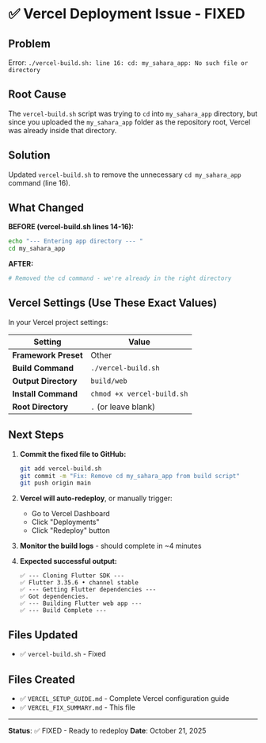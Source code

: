 # ✅ Vercel Deployment Issue - FIXED

## Problem
Error: `./vercel-build.sh: line 16: cd: my_sahara_app: No such file or directory`

## Root Cause
The `vercel-build.sh` script was trying to `cd` into `my_sahara_app` directory, but since you uploaded the `my_sahara_app` folder as the repository root, Vercel was already inside that directory.

## Solution
Updated `vercel-build.sh` to remove the unnecessary `cd my_sahara_app` command (line 16).

## What Changed

**BEFORE (vercel-build.sh lines 14-16):**
```bash
echo "--- Entering app directory --- "
cd my_sahara_app
```

**AFTER:**
```bash
# Removed the cd command - we're already in the right directory
```

## Vercel Settings (Use These Exact Values)

In your Vercel project settings:

| Setting | Value |
|---------|-------|
| **Framework Preset** | Other |
| **Build Command** | `./vercel-build.sh` |
| **Output Directory** | `build/web` |
| **Install Command** | `chmod +x vercel-build.sh` |
| **Root Directory** | `.` (or leave blank) |

## Next Steps

1. **Commit the fixed file to GitHub:**
   ```bash
   git add vercel-build.sh
   git commit -m "Fix: Remove cd my_sahara_app from build script"
   git push origin main
   ```

2. **Vercel will auto-redeploy**, or manually trigger:
   - Go to Vercel Dashboard
   - Click "Deployments"
   - Click "Redeploy" button

3. **Monitor the build logs** - should complete in ~4 minutes

4. **Expected successful output:**
   ```
   ✅ --- Cloning Flutter SDK ---
   ✅ Flutter 3.35.6 • channel stable
   ✅ --- Getting Flutter dependencies ---
   ✅ Got dependencies.
   ✅ --- Building Flutter web app ---
   ✅ --- Build Complete ---
   ```

## Files Updated
- ✅ `vercel-build.sh` - Fixed

## Files Created  
- ✅ `VERCEL_SETUP_GUIDE.md` - Complete Vercel configuration guide
- ✅ `VERCEL_FIX_SUMMARY.md` - This file

---

**Status**: ✅ FIXED - Ready to redeploy
**Date**: October 21, 2025

